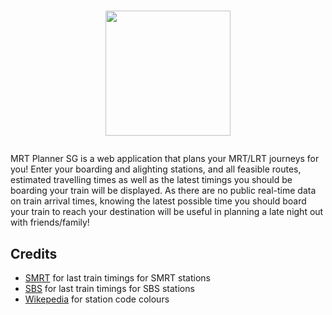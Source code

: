 <h1>
    <p align="center">
  <img src = "https://mrt-planner-sg.vercel.app/static/media/MRT-Planner-SG-Logo.7692b3229a1ceb6043f8.png" width="200" height="200">
</h1>

<!-- # MRT Planner SG -->
MRT Planner SG is a web application that plans your MRT/LRT journeys for you! Enter your boarding and alighting stations, and all feasible routes, estimated travelling times as well as the latest timings you should be boarding your train will be displayed. As there are no public real-time data on train arrival times, knowing the latest possible time you should board your train to reach your destination will be useful in planning a late night out with friends/family!

## Credits
- [SMRT](https://journey.smrt.com.sg/journey/station_info/admiralty/first-and-last-train/) for last train timings for SMRT stations
- [SBS](https://www.sbstransit.com.sg/first-train-last-train) for last train timings for SBS stations
- [Wikepedia](https://simple.wikipedia.org/wiki/Template:SMRT_color) for station code colours